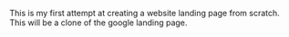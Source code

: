 This is my first attempt at creating a website landing page from scratch. This will be a clone of the google landing page.